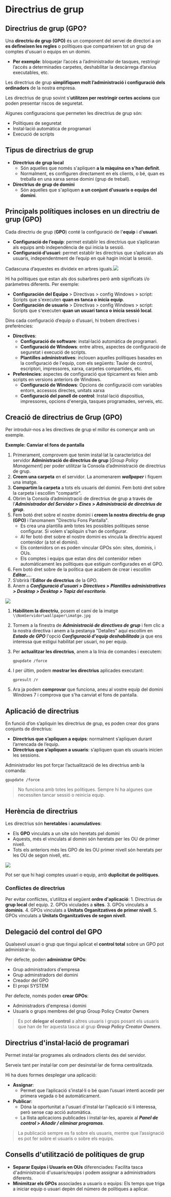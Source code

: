 # Directrius de grup

## Directrius de grup \(GPO? <a id="que-es-una-directriu-de-grup-gpo"></a>

Una **directriu de grup \(GPO\)** és un component del servei de directori a on **es defineixen les regles** o polítiques que comparteixen  tot un grup de comptes d'usuari o equips en un domini.



* **Per exemple**: bloquejar l’accés a l’administrador de tasques, restringir l’accés a determinades carpetes, deshabilitar la descàrrega d’arxius executables, etc.

Les directrius de grup **simplifiquen molt l’administració i configuració dels ordinadors** de la nostra empresa.

Les directrius de grup sovint s’**utilitzen per restringir certes accions** que poden presentar riscos de seguretat.

Algunes configuracions que permeten les directrius de grup són:

* Polítiques de seguretat
* Instal·lació automàtica de programari
* Execució de scripts

## Tipus de directrius de grup <a id="tipus-de-directrius-de-grup"></a>

* **Directrius de grup local**
  * Són aquelles que només s'apliquen **a la màquina on s'han definit**.
  * Normalment, es configuren directament en els clients, o bé, quan es treballa en una xarxa sense domini \(grup de treball\).
* **Directrius de grup de domini**
  * Són aquelles que s'apliquen **a un conjunt d'usuaris o equips del domini**.

## Principals polítiques incloses en un directriu de grup \(GPO\) <a id="principals-politiques-incloses-en-un-directriu-de-grup-gpo"></a>

Cada directriu de grup \(**GPO**\) conté la configuració de l'**equip** i d'**usuari**.

* **Configuració de l’equip**: permet establir les directrius que s’aplicaran als equips amb independència de qui inicia la sessió.
* **Configuració d’usuari**: permet establir les directrius que s’aplicaran als usuaris, independentment de l’equip en què hagin iniciat la sessió.

Cadascuna d’aquestes es divideix en arbres iguals.![](https://gblobscdn.gitbook.com/assets%2F-M4uTdAUmhLr6lvCTUzA%2F-M4uTgeRKnmGFawpXWoQ%2F-M4uTkTCegaljVT6yEqY%2Fdirectrius_edicio.png?alt=media)

Hi ha polítiques que estan als dos subarbres però amb significats i/o paràmetres diferents. Per exemple:

* **Configuración del Equipo** &gt; Directivas &gt; config Windows &gt; script: Scripts que s'executen **quan es tanca o inicia equip**.
* **Configuración de usuario** &gt; Directivas &gt; config Windows &gt; script: Scripts que s'executen **quan un usuari tanca o inicia sessió local**.

Dins cada configuració d’equip o d’usuari, hi trobem directives i preferències:

* **Directives**:
  * **Configuració de software**: instal·lació automàtica de programari.
  * **Configuració de Windows**: entre altres, aspectes de configuració de seguretat i execució de scripts.
  * **Plantilles administratives**: inclouen aquelles polítiques basades en la configuració de l'equip, com els següents: Tauler de control, escriptori, impressores, xarxa, carpetes compartides, etc.
* **Preferències**: aspectes de configuració que típicament es feien amb scripts en versions anteriors de Windows.
  * **Configuració de Windows**: Opcions de configuració com variables entorn, accessos directes, unitats xarxa
  * **Configuració del panell de control**: Instal·lació dispositius, impressores, opcions d'energia, tasques programades, serveis, etc.

## Creació de directrius de Grup \(GPO\) <a id="creacio-de-directrius-de-grup-gpo"></a>

Per introduir-nos a les directives de grup el millor és començar amb un exemple.

**Exemple: Canviar el fons de pantalla**

1. Primerament, comprovem que tenim instal·lat la característica del servidor **Administració de directrius de grup** \[_Group Policy Management_\] per poder utilitzar la Consola d’administració de directrius de grup.
2. **Creem una carpeta** en el servidor. La anomenarem _**wallpaper**_ i fiquem una imatge.
3. **Compartim la carpeta** a tots els usuaris del domini. Fem botó dret sobre la carpeta i escollim "compartir".
4. Obrim la Consola d’administració de directrius de grup a través de l’_**Administrador del Servidor &gt; Eines &gt; Administració de directrius de grup**_.
5. Fem botó dret sobre el nostre domini i **creem la nostra directriu de grup \(GPO\)** i l’anomanem "Directriu Fons Pantalla".
   * Es crea una plantilla amb totes les possibles polítiques sense configurar. Si volem s'apliquin s'han de configurar.
   * Al fer botó dret sobre el nostre domini es vincula la directriu aquest contenidor \(a tot el domini\).
   * Els contenidors on es poden vincular GPOs són: sites, dominis, i OUs.
   * Els comptes i equips que estan dins del contenidor reben automàticament les polítiques que estiguin configurades en el GPO.
6. Fem botó dret sobre de la política que acabem de crear i escollim _**Editar...**_.
7. S’obrirà l’**Editor de directrius** de la GPO.
8. Anem a _**Configuració d'usuari &gt; Directives &gt; Plantilles administratives &gt; Desktop &gt; Desktop &gt; Tapiz del escritorio**_.

![](https://gblobscdn.gitbook.com/assets%2F-M4uTdAUmhLr6lvCTUzA%2F-M4uTgeRKnmGFawpXWoQ%2F-M4uTkTGPePpZvixtQJB%2Fdirectriu_escriptori.png?alt=media)

1. **Habilitem la directriu**, posem el camí de la imatge `\\NomServidor\wallpaper\imatge.jpg`
2. Tornem a la finestra de _**Administració de directives de grup**_ i fem clic a la nostra directiva i anem a la pestanya "Detalles" aquí escollim en _**Estado de GPO**_ l'opció _**Configuració d'equip deshabilitada**_ ja que ens interessa que estigui habilitat per usuari, no per equip.
3. Per **actualitzar les directrius**, anem a la línia de comandes i executem:

   `gpupdate /force`

4. I per últim, podem **mostrar les directrius** aplicades executant:

   `gpresult /r`

5. Ara ja podem **comprovar** que funciona, aneu al vostre equip del domini Windows 7 i comprova que s'ha canviat el fons de pantalla.

## Aplicació de directrius <a id="aplicacio-de-directrius"></a>

En funció d’on s’apliquin les directrius de grup, es poden crear dos grans conjunts de directrius:

* **Directrius que s’apliquen a equips**: normalment s’apliquen durant l’arrencada de l’equip.
* **Directrius que s’apliquen a usuaris**: s’apliquen quan els usuaris inicien les sessions.

Administrador les pot forçar l’actualització de les directrius amb la comanda:

`gpupdate /force`

> No funciona amb totes les polítiques. Sempre hi ha algunes que necessiten tancar sessió o reinicia equip.

## Herència de directrius <a id="herencia-de-directrius"></a>

Les directrius són **heretables** i **acumulatives**:

* Els **GPO** vinculats a un site són heretats pel domini
* Aquests, més el vinculats al domini són heretats per les OU de primer nivell.
* Tots els anteriors més les GPO de les OU primer nivell són heretats per les OU de segon nivell, etc.

![](https://gblobscdn.gitbook.com/assets%2F-M4uTdAUmhLr6lvCTUzA%2F-M4uTgeRKnmGFawpXWoQ%2F-M4uTkTIWynhwYEOJXjE%2Fdirectrius_herencia.png?alt=media)

Pot ser que hi hagi comptes usuari o equip, amb **duplicitat de polítiques**.

### Conflictes de directrius

Per evitar conflictes, s’utilitza el següent **ordre d'aplicació**: 1. Directrius de **grup local** del equip. 2. GPOs viculades a **sites**. 3. GPOs vinculats a **dominis**. 4. GPOs vinculats a **Unitats Organitzatives de primer nivell**. 5. GPOs vinculats a **Unitats Organitzatives de segon nivell**.

## Delegació del control del GPO <a id="delegacio-del-control-del-gpo"></a>

Qualsevol usuari o grup que tingui aplicat el **control total** sobre un GPO pot administrar-lo.

Per defecte, poden **administrar GPOs**:

* Grup administradors d'empresa
* Grup adminstradors del domini
* Creador del GPO
* El propi SYSTEM

Per defecte, només poden **crear GPOs**:

* Administradors d'empresa i domini
* Usuaris o grups membres del grup Group Policy Creator Owners

> Es pot **delegar el control** a altres usuaris i grups posant els usuaris que han de fer aquesta tasca al grup _**Group Policy Creator Owners**_.

## Directrius d'instal·lació de programari <a id="directrius-dinstal-lacio-de-programari"></a>

Permet instal·lar programes als ordinadors clients des del servidor.

Serveix tant per instal·lar com per desinstal·lar de forma centralitzada.

Hi ha dues formes desplegar una aplicació:

* **Assignar**:
  * Permet que l’aplicació s’instal·li o bé quan l’usuari intenti accedir per primera vegada o bé automàticament.
* **Publicar**:
  * Dóna la oportunitat a l'usuari d'instal·lar l'aplicació si li interessa, però sense cap acció automàtica.
  * La llista aplicacions publicades i instal·lar-les, apareix al _**Panel de control &gt; Añadir / eliminar programas**_.

> La publicació sempre es fa sobre els usuaris, mentre que l’assignació es pot fer sobre el usuaris o sobre els equips.

## Consells d'utilització de polítiques de grup <a id="consells-dutilitzacio-de-politiques-de-grup"></a>

* **Separar Equips i Usuaris en OUs** diferenciades: Facilita tasca d'administració d'usuaris/equips i podem assignar a administradors diferents.
* **Minimitzar els GPOs** associades a usuaris o equips: Els temps que triga a iniciar equip o usuari depèn del número de polítiques a aplicar.

